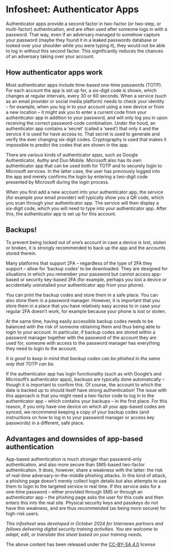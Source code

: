 # Infosheet: Authenticator Apps

Authenticator apps provide a second factor in two-factor (or two-step, or multi-factor) authentication, and are often used after someone logs in with a password. That way, even if an adversary managed to somehow capture your password (maybe they found it in a leaked passwords database or looked over your shoulder while you were typing it), they would not be able to log in without this second factor. This significantly reduces the chances of an adversary taking over your account.

## How authenticator apps work

Most authenticator apps include time-based one-time passwords (TOTP). For each account the app is set up for, a six-digit code is shown, which changes at regular intervals, every 30 or 60 seconds. When a service (such as an email provider or social media platform) needs to check your identity – for example, when you log in to your account using a new device or from a new location – it might ask you to enter a current code from your authenticator app in addition to your password, and will only log you in upon receiving the correct password-code combination.
Under the hood, an authenticator app contains a ‘secret’ (called a ‘seed’) that only it and the service it is used for have access to. That secret is used to generate and verify the ever changing six-digit codes. Cryptography is used that makes it impossible to predict the codes that are shown in the app.

There are various kinds of authenticator apps, such as Google Authenticator, Authy and Duo Mobile. Microsoft also has its own authenticator app that can be used both for TOTP and to securely login to Microsoft services. In the latter case, the user has previously logged into the app and merely confirms the login by entering a two-digit code presented by Microsoft during
the login process.

When you first add a new account into your authenticator app, the service (for example your email provider) will typically show you a QR code, which you scan through your authenticator app. The service will then display a six-digit code, which you will need to type into your authenticator app. After this, the authenticator app is set up for this account.

## Backups!
To prevent being locked out of one’s account in case a device is lost, stolen or broken, it is strongly recommended to back up the app and the accounts stored therein.

Many platforms that support 2FA – regardless of the type of 2FA they support – allow for ‘backup codes’ to be downloaded. They are designed for situations in which you remember your password but cannot access app-based or security key-based 2FA (for example, perhaps you lost a device or accidentally uninstalled your authenticator app from your phone).

You can print the backup codes and store them in a safe place. You can also store them in a password manager. However, it is important that you store them in a place that you have relatively easy access to in case your regular 2FA doesn’t work, for example because your phone is lost or stolen.

At the same time, having easily accessible backup codes needs to be balanced with the risk of someone obtaining them and thus being able to login to your account. In particular, if backup codes are stored within a password manager together with the password of the account they are used for, someone with access to the password manager has everything they need to login to the account.

*It is good to keep in mind that backup codes can be phished in the same way that TOTP can be.*

If the authenticator app has login functionality (such as with Google’s and Microsoft’s authenticator apps), backups are typically done automatically – though it is important to confirm this. Of course, the account to which the data is backed up to should itself have strong authentication! The issue with this approach is that you might need a two-factor code to log in to the authenticator app – which contains your backups – in the first place. For this reason, if you only have one device on which all your app-based codes are synced, we recommend keeping a copy of your backup codes (and instructions on how to log in to your password manager or access key passwords) in a different, safe place.

## Advantages and downsides of app-based authentication

App-based authentication is much stronger than password-only authentication, and also more secure than SMS-based two-factor authentication. It does, however, share a weakness with the latter: the risk of real-time adversary-in-the-middle phishing attacks. In this kind of attack, a phishing page doesn’t merely collect login details but also attempts to use them to login to the targeted service in real time. If this service asks for a one-time password – either provided through SMS or through an authenticator app – the phishing page asks the user for this code and then enters this into the real site. Physical security keys and passkeys do not have this weakness, and are thus recommended (as being more secure) for high-risk users.

*This infosheet was developed in October 2024 for Internews partners and fellows delivering digital security training activities. You are welcome to adapt, edit, or translate this sheet based on your training needs.*

The above content has been released under the [CC-BY-SA 4.0](https://creativecommons.org/licenses/by-sa/4.0/) license